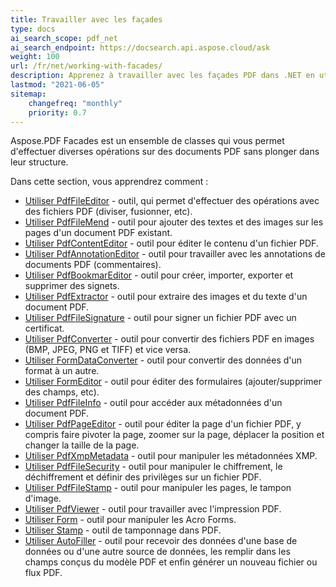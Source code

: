 ```yaml
---
title: Travailler avec les façades
type: docs
ai_search_scope: pdf_net
ai_search_endpoint: https://docsearch.api.aspose.cloud/ask
weight: 100
url: /fr/net/working-with-facades/
description: Apprenez à travailler avec les façades PDF dans .NET en utilisant Aspose.PDF pour une manipulation et une visualisation plus faciles du contenu PDF.
lastmod: "2021-06-05"
sitemap:
    changefreq: "monthly"
    priority: 0.7
---
```

Aspose.PDF Facades est un ensemble de classes qui vous permet d'effectuer diverses opérations sur des documents PDF sans plonger dans leur structure.

Dans cette section, vous apprendrez comment :

- [Utiliser PdfFileEditor](/pdf/net/pdffileeditor-class/) - outil, qui permet d'effectuer des opérations avec des fichiers PDF (diviser, fusionner, etc).
- [Utiliser PdfFileMend](/pdf/net/pdffilemend-class/) - outil pour ajouter des textes et des images sur les pages d'un document PDF existant.
- [Utiliser PdfContentEditor](/pdf/net/pdfcontenteditor-class/) - outil pour éditer le contenu d'un fichier PDF.
- [Utiliser PdfAnnotationEditor](/pdf/net/pdfannotationeditor-class/) - outil pour travailler avec les annotations de documents PDF (commentaires).
- [Utiliser PdfBookmarEditor](/pdf/net/working-with-bookmarks-facades/) - outil pour créer, importer, exporter et supprimer des signets.
- [Utiliser PdfExtractor](/pdf/net/pdfextractor-class/) - outil pour extraire des images et du texte d'un document PDF.
- [Utiliser PdfFileSignature](/pdf/net/pdffilesignature-class/) - outil pour signer un fichier PDF avec un certificat.
- [Utiliser PdfConverter](/pdf/net/pdfconverter-class/) - outil pour convertir des fichiers PDF en images (BMP, JPEG, PNG et TIFF) et vice versa.
- [Utiliser FormDataConverter](/pdf/net/formdataconverter-class/) - outil pour convertir des données d'un format à un autre.
- [Utiliser FormEditor](/pdf/net/formeditor-class/) - outil pour éditer des formulaires (ajouter/supprimer des champs, etc).
- [Utiliser PdfFileInfo](/pdf/net/pdffileinfo-class/) - outil pour accéder aux métadonnées d'un document PDF.
- [Utiliser PdfPageEditor](/pdf/net/pdfpageeditor-class/) - outil pour éditer la page d'un fichier PDF, y compris faire pivoter la page, zoomer sur la page, déplacer la position et changer la taille de la page.
- [Utiliser PdfXmpMetadata](/pdf/net/pdfxmpmetadata-class/) - outil pour manipuler les métadonnées XMP.
- [Utiliser PdfFileSecurity](/pdf/net/pdffilesecurity-class/) - outil pour manipuler le chiffrement, le déchiffrement et définir des privilèges sur un fichier PDF.
- [Utiliser PdfFileStamp](/pdf/net/pdffilestamp-class/) - outil pour manipuler les pages, le tampon d'image.
- [Utiliser PdfViewer](/pdf/net/pdfviewer-class/) - outil pour travailler avec l'impression PDF.
- [Utiliser Form](/pdf/net/form-class/) - outil pour manipuler les Acro Forms.
- [Utiliser Stamp](/pdf/net/stamp-class/) - outil de tamponnage dans PDF.
- [Utiliser AutoFiller](/pdf/net/autofiller-class/) - outil pour recevoir des données d'une base de données ou d'une autre source de données, les remplir dans les champs conçus du modèle PDF et enfin générer un nouveau fichier ou flux PDF.